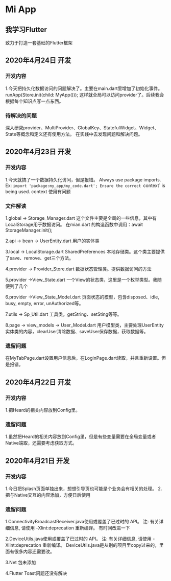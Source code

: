 # Mi App

## 我学习Flutter

致力于打造一套基础的Flutter框架

## 2020年4月24日 开发
### 开发内容
1.今天把持久化数据访问的问题解决了。主要在main.dart里增加了初始化事件。
runApp(Store.init(child: MyApp()));
这样就全局可以访问provider了。后续我会根据每个知识点写一点东西。

### 待解决的问题
深入研究provider、MultiProvider、GlobalKey、StatefulWidget、Widget、State等概念和定义还有使用方法。
在实践中去发现问题和解决问题。

## 2020年4月23日 开发
### 开发内容
1.今天就搞了一个数据持久化访问，但是报错。
Always use package imports. Ex: `import 'package:my_app/my_code.dart';
Ensure the correct `context` is being used.
context 使用有问题

### 文件解读
1.global ->  Storage_Manager.dart
这个文件主要是全局的一些信息，其中有LocalStorage用于数据访问。
在mian.dart 的构造函数中调用：await StorageManager.init();

2.api -> bean -> UserEntity.dart
用户的实体类

3.local -> LocalStorage.dart
SharedPreferences 本地存储类。这个类主要提供了save、remove、get三个方法。

4.provider -> Provider_Store.dart
数据状态管理类。提供数据访问的方法

5.provider ->View_State.dart
一个View的状态类，这里是一个枚举类型。我随便列了几个

6.provider ->View_State_Model.dart
页面状态的模型，包含disposed、idle, busy, empty, error, unAuthorized等。

7.utils -> Sp_Util.dart
工具类。getString、setSting等等。

8.page -> view_models -> User_Model.dart
用户模型类，主要处理UserEntity实体类的内容，clearUser清除数据、saveUser保存数据，获取数据等。

### 遗留问题
在MyTabPage.dart设置用户信息后，在LoginPage.dart读取，并且重新设置。但是报错。



## 2020年4月22日 开发
### 开发内容
1.把Heard的相关内容放到Config里。

### 遗留问题
1.虽然把Heard的相关内容放到Config里，但是有些变量需要在全局变量或者Native端取，还需要考虑获取方式。

## 2020年4月21日 开发

### 开发内容
1.今日把Splash页面单独出来，想想引导页也可能是个业务会有相关的处理。
2.把与Native交互的内容添加，方便日后使用

### 遗留问题
1.ConnectivityBroadcastReceiver.java使用或覆盖了已过时的 API。
  注: 有关详细信息, 请使用 -Xlint:deprecation 重新编译。
  有时间改进一下

2.DeviceUtils.java使用或覆盖了已过时的 API。
  注: 有关详细信息, 请使用 -Xlint:deprecation 重新编译。
 DeviceUtils.java是从别的项目里copy过来的，里面有很多内容还需要改。

3.Net 包未添加

4.Flutter Toast问题还没有解决





